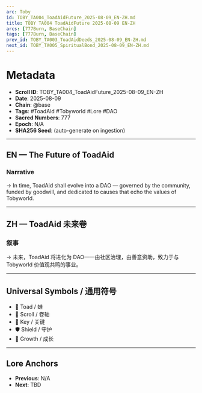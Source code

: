 ```yaml
---
arc: Toby
id: TOBY_TA004_ToadAidFuture_2025-08-09_EN-ZH.md
title: TOBY TA004 ToadAidFuture 2025-08-09 EN-ZH
arcs: [777Burn, BaseChain]
tags: [777Burn, BaseChain]
prev_id: TOBY_TA003_ToadAidDeeds_2025-08-09_EN-ZH.md
next_id: TOBY_TA005_SpiritualBond_2025-08-09_EN-ZH.md
---
```

# Metadata
- **Scroll ID**: TOBY_TA004_ToadAidFuture_2025-08-09_EN-ZH
- **Date**: 2025-08-09
- **Chain**: @base
- **Tags**: #ToadAid #Tobyworld #Lore #DAO
- **Sacred Numbers**: 777
- **Epoch**: N/A
- **SHA256 Seed**: (auto-generate on ingestion)

---

## EN — The Future of ToadAid

### Narrative
→ In time, ToadAid shall evolve into a DAO — governed by the community, funded by goodwill, and dedicated to causes that echo the values of Tobyworld.

---

## ZH — ToadAid 未来卷

### 叙事
→ 未来，ToadAid 将进化为 DAO——由社区治理，由善意资助，致力于与 Tobyworld 价值观共鸣的事业。

---

## Universal Symbols / 通用符号
- 🐸 Toad / 蛙
- 📜 Scroll / 卷轴
- 🔑 Key / 关键
- 🛡️ Shield / 守护
- 🌱 Growth / 成长

---

## Lore Anchors
- **Previous**: N/A
- **Next**: TBD
